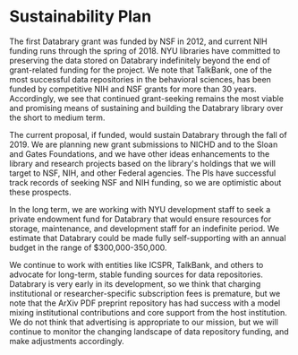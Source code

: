 # Sustainability Plan

The first Databrary grant was funded by NSF in 2012, and current NIH funding runs through the spring of 2018.
NYU libraries have committed to preserving the data stored on Databrary indefinitely beyond the end of grant-related funding for the project.
We note that TalkBank, one of the most successful data repositories in the behavioral sciences, has been funded by competitive NIH and NSF grants for more than 30 years.
Accordingly, we see that continued grant-seeking remains the most viable and promising means of sustaining and building the Databrary library over the short to medium term.

The current proposal, if funded, would sustain Databrary through the fall of 2019.
We are planning new grant submissions to NICHD and to the Sloan and Gates Foundations, and we have other ideas enhancements to the library and research projects based on the library's holdings that we will target to NSF, NIH, and other Federal agencies.
The PIs have successful track records of seeking NSF and NIH funding, so we are optimistic about these prospects.

In the long term, we are working with NYU development staff to seek a private endowment fund for Databrary that would ensure resources for storage, maintenance, and development staff for an indefinite period.
We estimate that Databrary could be made fully self-supporting with an annual budget in the range of $300,000-350,000.

We continue to work with entities like ICSPR, TalkBank, and others to advocate for long-term, stable funding sources for data repositories.
Databrary is very early in its development, so we think that charging institutional or researcher-specific subscription fees is premature, but we note that the ArXiv PDF preprint repository has had success with a model mixing institutional contributions and core support from the host institution.
We do not think that advertising is appropriate to our mission, but we will continue to monitor the changing landscape of data repository funding, and make adjustments accordingly.
